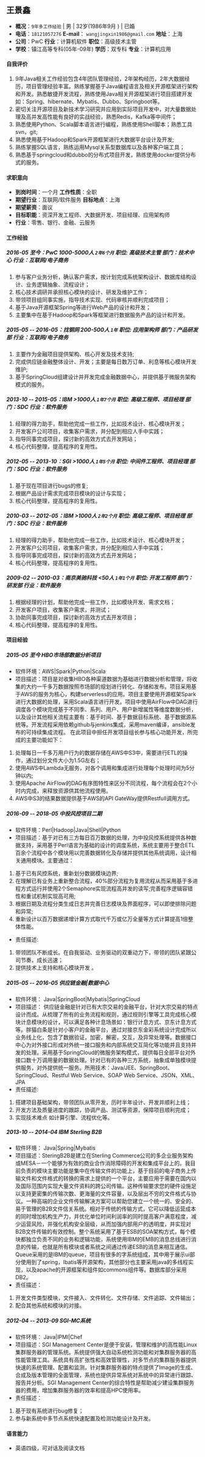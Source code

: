王景鑫
-----
- **概况**：`9年多工作经验` | 男 | 32岁(1986年9月 )  | 已婚
- **电话**：`18121057276`  **E-mail**： `wangjingxin1986@gmail.com` **地址**：上海
- **公司**：PwC   **行业**：计算机软件 **职位**：高级技术主管
- **学校**：镇江高等专科(05年-09年)  **学历**：双专科 **专业**：计算机应用

#### 自我评价
1. 9年Java相关工作经验包含4年团队管理经验，2年架构经历，2年大数据经历，项目管理经验丰富。熟练掌握基于Java编程语言及相关开源框架进行架构和开发。熟悉敏捷开发流程，熟练使用Java相关开源框架进行项目搭建开发如：Spring、hibernate、Mybatis、Dubbo、Springboot等。
2. 密切关注开源项目及新技术学习研究并应用到实际项目开发中，对大量数据处理及高并发高性能有良好的实战经验，熟悉Redis，Kafka等中间件；
3. 熟悉使用Python、Scala脚本语言进行编程，熟练使用Shell脚本；熟悉工具svn，git;
4. 熟悉使用基于Hadoop和Spark开源框架进行大数据平台设计及开发;
5. 熟练掌握SQL语言，熟练运用Mysql关系型数据库以及各种客户端工具；
6. 熟悉基于springcloud和dubbo的分布式项目开发，熟练使用docker提供分布式的服务。

#### 求职意向
- **到岗时间**：一个月                **工作性质**：全职
- **期望行业**：互联网/软件服务 **目标地点**：上海
- **期望薪资**：面议
- **目标职能**：资深开发工程师、大数据开发、项目经理、应用架构师
- **行业**：零售、银行、金融、云服务

#### 工作经验
##### 2016-05 至今：PwC 1000-5000人 `2年6个月` 职位: 高级技术主管 部门：技术中心 行业：互联网/电子商务
1. 参与客户业务分析，确认客户需求，按计划完成系统架构设计、数据库结构设计、业务逻辑抽象、流程设计；
2. 核心技术调研并承担核心模块的设计、研发及维护工作；
3. 带领项目组同事实施，指导技术实现、代码审核并顺利完成项目；
4. 基于Java开源框架Spring等进行Web产品的设计和开发；
5. 主要集中在基于Hadoop和Spark等框架进行数据服务产品的设计和开发。

##### 2015-05 -- 2016-05：找钢网 200-500人 `1年` 职位: 应用架构师 部门：产品研发部 行业：互联网/电子商务
1. 主要作为金融项目提供架构、核心开发及技术支持;
2. 完成供应链金融整体设计、开发；主要是每日数万订单、利息等核心模块开发维护;
3. 基于SpringCloud组建设计并开发完成金融数据中心，并提供基于微服务架构模式的服务。

##### 2013-10 -- 2015-05：IBM >1000人 `1年7个月` 职位: 高级工程师、项目经理 部门：SDC 行业：软件服务
1. 经理的得力助手，帮助他完成一些工作，比如技术设计、核心模块开发；
2. 开发客户公司项目，收集客户需求，并分配到相应人手中实践；
3. 指导同事完成项目，探讨新的高效方式去开发网站；
4. 核心代码整理，提高程序的复用性。

##### 2012-05 -- 2013-10：SGI >1000人 `1年5个月` 职位: 中间件工程师、项目经理 部门：SDC 行业：软件服务
1. 基于现在项目进行bugs的修复;
2. 根据产品设计需求完成项目模块的设计与实现；
3. 核心代码整理，提高程序的复用性。


##### 2010-03 -- 2012-05：IBM >1000人 `2年2个月` 职位: 高级工程师、项目经理 部门：SDC 行业：软件服务
1. 经理的得力助手，帮助他完成一些工作，比如技术设计、核心模块开发；
2. 开发客户公司项目，收集客户需求，并分配到相应人手中实践；
3. 指导同事完成项目，探讨新的高效方式去开发网站；
4. 核心代码整理，提高程序的复用性。

##### 2009-02 -- 2010-03：南京美驰科技 <50人 `1年1个月` 职位: 开发工程师 部门：研发部 行业：软件服务
1. 根据经理的计划，帮助他完成一些工作，比如模块开发、需求文档；
2. 开发客户项目，收集客户需求，并测试；
3. 协助同事完成项目，探讨新的高效方式去开发项目；
4. 核心代码整理，提高程序的复用性。

#### 项目经验
##### 2015-05 至今 HBO市场部数据分析项目
- 软件环境：AWS|Spark|Python|Scala
- 项目描述：项目是对收集HBO各种渠道数据为基础进行数据分析和管理，将收集的大约一千多万数据按照市场部的规划进行转化、存储和发布。项目采用基于AWS的服务为核心，构建serverless的应用。项目主要使用开源框架Spark进行大数据的处理，采用Scala语言进行开发。项目中使用AirFlow中DAG进行调度各个模块完成基于不同季、系列、用户、用户新增属性等维度数据分析，以及设计其他相关流程主要有：基于时间、基于数据目标系统、基于数据源系统等。开发流程采用依赖github与jenkins集成，采用maven编译，ansible发布的可持续集成流程。
在此项目中担任开发项目组长参与核心功能开发，所完成的主要功能如下：
1. 处理每日一千多万用户行为的数据存储在AWS中S3中，需要进行ETL的操作，通过划分文件大小为1.5G左右；
2. 使用AWS中Lambda无服务，对各个调用和集成进行处理每个处理时间为5分钟以内;
3. 使用Apache AirFlow的DAG有序图特性来区分不同流程，每个流程会在2个小时内完成，来释放资源供其他流程使用。
4. AWS中S3的结果数据提供基于AWS的API GateWay提供Restfull调用方式。

##### 2016-09 -- 2018-05 中投风控项目二期
- 软件环境：Perl|Hadoop|Java|Shell|Python
- 项目描述：基于对已有三方每日百万数据的处理，为中投风控系统提供各种数据支持，采用基于Perl语言为基础的设计的调度系统，系统主要用于整合ETL百余个流程中各个模块用以完善数据转化及存储并提供其他系统调用，设计相关通用模块。主要通过：
1. 基于已有风控系统，重新划分数据模块边界;
2. 在理解已有业务上重新整合流程，40%部分流程为复用流程从而采用基于多进程方式运行并使用2个Semaphore实现流程高并发的读写;完善程序逻辑容错性和重试机制实现高可用;
3. 根据日期及流程分类生成日志并完善日志模块及界面程序，可以即使排除问题和异常;
4. 重新设计以百万数据递增计算方式取代千万或亿万全量等方式计算提高1倍整体性能。
- 责任描述:
1. 带领团队不断成长。在自我驱动、业务驱动的双重动力下，带领的团队紧跟公司节奏，成长迅速；
2. 提供技术上支持和核心模块开发 。

##### 2015-05 -- 2016-05  供应链金融|数据中心
- 软件环境： Java|SpringBoot|Mybatis|SpringCloud
- 项目描述： 供应链金融是针对已有大宗交易的金融平台，针对大宗交易的特点设计而成。从梳理了所有的业务流程和规则，通过规则引擎等工具完成核心模块计息模块的设计，可以满足各种计息场景如：银行计息方式、京东计息方式等。胖猫白条是针对小客户的金融平台，通过对接京东金彩系统设计完成所以业务线上化，包含了数据验证，加密，解密，交互，及异常处理等。数据接口中心为对外接口形成对外统一接口服务和内部系统交互简化等功能并且支持并发的处理。采用基于SpringCloud的微服务架构模式，提供每日全部平台对外接口数十万调用量的数据处理。针对已有的各种三方系统，抽象成单独模块提供服务，对外提供统一服务。所用技术：Java/JEE、SpringBoot、SpringCloud、Restful Web Service、SOAP Web Service、JSON、XML、JPA
- 责任描述:
1. 搭建项目基础架构，带领团队从零开发，历时半年设计、开发并顺利上线；
2. 开发方法及质量进度的跟踪，协调产品、测试等资源，保障项目顺利完成；
3. 实现技术难点 如计算引擎、流程优化等。

##### 2013-10 -- 2014-04  IBM Sterling B2B
- 软件环境： Java|Spring|Mybatis
- 项目描述：SteringB2B是建立在Sterling Commerce公司的多企业服务架构或MESA－一个能够为有效的商业合作消除障碍的开发和集成平台上的。我目前负责的模块主要功能是集中在传输文件的功能上，基于目前的电子商务上传输文件和文件格式的转换的需求上提供的一个平台，主要应用于需要在国内以及国际范围内实现大量文件资料的跨公司传输。这种传输要求您的硬件设施足以支持更密集的传输次数、更海量的文件容量，以及层出不穷的文件格式与协议。一种高端的企业文件传输解决方案可以帮助您建立一个统一的、安全的、易于管理的B2B文件信关系统。相对于传统的传输方式，它可以降低运营成本的同时增加机构生产力，并优化单位时间利润率的同时提高客户满意程度，减少运营风险，并强化机构安全层级，从而加强内部用户的透明度，并实现对B2B文件传输的有效控制。整个系统采用了基于ESB的SOA架构方式，每个模块都独立负责不同的业务和逻辑功能，系统使用IBM的EMB的消息总线进行消息的传输，也就是所有模块或者系统之间通过传递ESB的消息来相互通信。Queue采用的是IBM的queue，项目有很多的字系统组成，其中用于展示ui部分使用到了spring，Ibatis等开源架构，其他部分也主要采用java的多线程实现，以及apache的开源框架和组件如commons组件等。数据库部分采用DB2。
- 责任描述：
1. 开发文件类型模块，文件接入、文件转化、文件存储、文件追踪、文件输出；
2. 配合其他系统和模块的对接。

##### 2012-04 -- 2013-09  SGI-MC系统
- 软件环境： Java|IPMI|Chef
- 项目描述：SGI Management Center是便于安装，管理和维护的高性能Linux集群服务器的管理系统。系统提供强大自动系统检测功能和对集群服务器的高性能管理工具。系统具有高扩张性和高效管理性，对多节点的集群服务器提供快速的系统管理、配置和监测，针对集群服务器的特点提供了Image的生成、合成及版本管理的全面管理，系统也提供异常系统对系统中的异常进行跟踪、报告并分析。SGI Management Center的综合特性是帮助减少建设集群服务器的费用，增加集群服务器的效率和提高HPC使用率。
- 责任描述：
1. 基于现有系统进行bug修复；
2. 参与新系统中多节点系统快速配置及检测功能设计及开发。

#### 语言能力
- 英语四级，可对话及阅读文档
